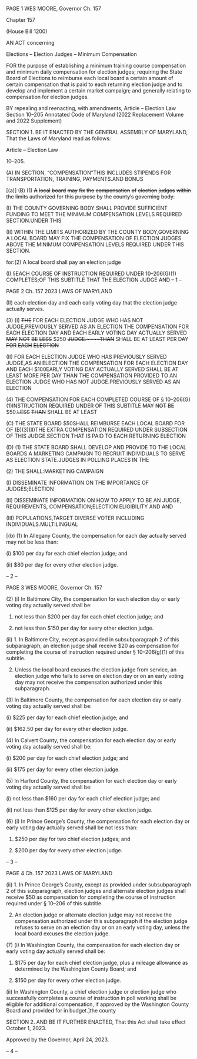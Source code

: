 PAGE 1
WES MOORE, Governor Ch. 157

Chapter 157

(House Bill 1200)

AN ACT concerning

Elections – Election Judges – Minimum Compensation

FOR the purpose of establishing a minimum training course compensation and minimum
daily compensation for election judges; requiring the State Board of Elections to
reimburse each local board a certain amount of certain compensation that is paid to
each returning election judge and to develop and implement a certain market
campaign; and generally relating to compensation for election judges.

BY repealing and reenacting, with amendments,
Article – Election Law
Section 10–205
Annotated Code of Maryland
(2022 Replacement Volume and 2022 Supplement)

SECTION 1. BE IT ENACTED BY THE GENERAL ASSEMBLY OF MARYLAND,
That the Laws of Maryland read as follows:

Article – Election Law

10–205.

(A) IN SECTION, “COMPENSATION”THIS INCLUDES STIPENDS FOR
TRANSPORTATION, TRAINING, PAYMENTS.AND BONUS

[(a)] (B) (1) ~~A~~ ~~local~~ ~~board~~ ~~may~~ ~~fix~~ ~~the~~ ~~compensation~~ ~~of~~ ~~election~~ ~~judges~~ ~~within~~
~~the~~ ~~limits~~ ~~authorized~~ ~~for~~ ~~this~~ ~~purpose~~ ~~by~~ ~~the~~ ~~county’s~~ ~~governing~~ ~~body.~~

(I) THE COUNTY GOVERNING BODY SHALL PROVIDE
SUFFICIENT FUNDING TO MEET THE MINIMUM COMPENSATION LEVELS REQUIRED
SECTION.UNDER THIS

(II) WITHIN THE LIMITS AUTHORIZED BY THE COUNTY
BODY,GOVERNING A LOCAL BOARD MAY FIX THE COMPENSATION OF ELECTION
JUDGES ABOVE THE MINIMUM COMPENSATION LEVELS REQUIRED UNDER THIS
SECTION.

for:(2) A local board shall pay an election judge

(I) §EACH COURSE OF INSTRUCTION REQUIRED UNDER
10–206(G)(1) COMPLETES;OF THIS SUBTITLE THAT THE ELECTION JUDGE AND
– 1 –

PAGE 2
Ch. 157 2023 LAWS OF MARYLAND

(II) each election day and each early voting day that the election
judge actually serves.

(3) (I) ~~THE~~ FOR EACH ELECTION JUDGE WHO HAS NOT
JUDGE,PREVIOUSLY SERVED AS AN ELECTION THE COMPENSATION FOR EACH
ELECTION DAY AND EACH EARLY VOTING DAY ACTUALLY SERVED ~~MAY~~ ~~NOT~~ ~~BE~~ ~~LESS~~
$250 ~~JUDGE.~~~~THAN~~ SHALL BE AT LEAST PER DAY ~~FOR~~ ~~EACH~~ ~~ELECTION~~

(II) FOR EACH ELECTION JUDGE WHO HAS PREVIOUSLY SERVED
JUDGE,AS AN ELECTION THE COMPENSATION FOR EACH ELECTION DAY AND EACH
$100EARLY VOTING DAY ACTUALLY SERVED SHALL BE AT LEAST MORE PER DAY
THAN THE COMPENSATION PROVIDED TO AN ELECTION JUDGE WHO HAS NOT
JUDGE.PREVIOUSLY SERVED AS AN ELECTION

(4) THE COMPENSATION FOR EACH COMPLETED COURSE OF
§ 10–206(G)(1)INSTRUCTION REQUIRED UNDER OF THIS SUBTITLE ~~MAY~~ ~~NOT~~ ~~BE~~
$50.~~LESS~~ ~~THAN~~ SHALL BE AT LEAST

(C) THE STATE BOARD $50SHALL REIMBURSE EACH LOCAL BOARD FOR OF
(B)(3)(II)THE EXTRA COMPENSATION REQUIRED UNDER SUBSECTION OF THIS
JUDGE.SECTION THAT IS PAID TO EACH RETURNING ELECTION

(D) (1) THE STATE BOARD SHALL DEVELOP AND PROVIDE TO THE LOCAL
BOARDS A MARKETING CAMPAIGN TO RECRUIT INDIVIDUALS TO SERVE AS ELECTION
STATE.JUDGES IN POLLING PLACES IN THE

(2) THE SHALL:MARKETING CAMPAIGN

(I) DISSEMINATE INFORMATION ON THE IMPORTANCE OF
JUDGES;ELECTION

(II) DISSEMINATE INFORMATION ON HOW TO APPLY TO BE AN
JUDGE, REQUIREMENTS, COMPENSATION;ELECTION ELIGIBILITY AND AND

(III) POPULATIONS,TARGET DIVERSE VOTER INCLUDING
INDIVIDUALS.MULTILINGUAL

[(b) (1) In Allegany County, the compensation for each day actually served may
not be less than:

(i) $100 per day for each chief election judge; and

(ii) $80 per day for every other election judge.

– 2 –

PAGE 3
WES MOORE, Governor Ch. 157

(2) (i) In Baltimore City, the compensation for each election day or
early voting day actually served shall be:

1. not less than $200 per day for each chief election judge;
and

2. not less than $150 per day for every other election judge.

(ii) 1. In Baltimore City, except as provided in subsubparagraph
2 of this subparagraph, an election judge shall receive $20 as compensation for completing
the course of instruction required under § 10–206(g)(1) of this subtitle.

2. Unless the local board excuses the election judge from
service, an election judge who fails to serve on election day or on an early voting day may
not receive the compensation authorized under this subparagraph.

(3) In Baltimore County, the compensation for each election day or early
voting day actually served shall be:

(i) $225 per day for each chief election judge; and

(ii) $162.50 per day for every other election judge.

(4) In Calvert County, the compensation for each election day or early
voting day actually served shall be:

(i) $200 per day for each chief election judge; and

(ii) $175 per day for every other election judge.

(5) In Harford County, the compensation for each election day or early
voting day actually served shall be:

(i) not less than $160 per day for each chief election judge; and

(ii) not less than $125 per day for every other election judge.

(6) (i) In Prince George’s County, the compensation for each election
day or early voting day actually served shall be not less than:

1. $250 per day for two chief election judges; and

2. $200 per day for every other election judge.

– 3 –

PAGE 4
Ch. 157 2023 LAWS OF MARYLAND

(ii) 1. In Prince George’s County, except as provided under
subsubparagraph 2 of this subparagraph, election judges and alternate election judges
shall receive $50 as compensation for completing the course of instruction required under
§ 10–206 of this subtitle.

2. An election judge or alternate election judge may not
receive the compensation authorized under this subparagraph if the election judge refuses
to serve on an election day or on an early voting day, unless the local board excuses the
election judge.

(7) (i) In Washington County, the compensation for each election day
or early voting day actually served shall be:

1. $175 per day for each chief election judge, plus a mileage
allowance as determined by the Washington County Board; and

2. $150 per day for every other election judge.

(ii) In Washington County, a chief election judge or election judge
who successfully completes a course of instruction in poll working shall be eligible for
additional compensation, if approved by the Washington County Board and provided for in
budget.]the county

SECTION 2. AND BE IT FURTHER ENACTED, That this Act shall take effect
October 1, 2023.

Approved by the Governor, April 24, 2023.

– 4 –